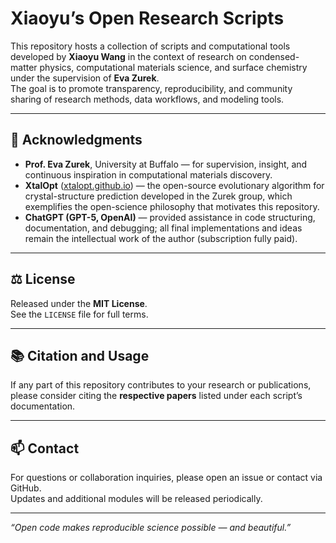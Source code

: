 # Xiaoyu’s Open Research Scripts

This repository hosts a collection of scripts and computational tools developed by **Xiaoyu Wang** in the context of research on condensed-matter physics, computational materials science, and surface chemistry under the supervision of **Eva Zurek**.  
The goal is to promote transparency, reproducibility, and community sharing of research methods, data workflows, and modeling tools.

---

## 🧠 Acknowledgments

- **Prof. Eva Zurek**, University at Buffalo — for supervision, insight, and continuous inspiration in computational materials discovery.  
- **XtalOpt** ([xtalopt.github.io](https://xtalopt.github.io)) — the open-source evolutionary algorithm for crystal-structure prediction developed in the Zurek group, which exemplifies the open-science philosophy that motivates this repository.  
- **ChatGPT (GPT-5, OpenAI)** — provided assistance in code structuring, documentation, and debugging; all final implementations and ideas remain the intellectual work of the author (subscription fully paid).

---

## ⚖️ License

Released under the **MIT License**.  
See the `LICENSE` file for full terms.

---

## 📚 Citation and Usage

If any part of this repository contributes to your research or publications, please consider citing the **respective papers** listed under each script’s documentation.  

---

## 📫 Contact

For questions or collaboration inquiries, please open an issue or contact via GitHub.  
Updates and additional modules will be released periodically.

---

*“Open code makes reproducible science possible — and beautiful.”*
